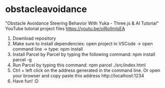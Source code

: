 # obstacleavoidance

"Obstacle Avoidance Steering Behavior With Yuka - Three.js & AI Tutorial" YouTube tutorial project files https://youtu.be/oiRoIImlsEA

1. Download repository
2. Make sure to install dependencies: open project in VSCode -> open command line -> type: npm install
3. Install Parcel by Parcel by typing the following command: npm install parcel -g
4. Run Parcel by typing this command: npm parcel ./src/index.html
5. Ctrl + left click on the address generated in the command line. Or open your browser and copy paste this address http://localhost:1234
6. Have fun! :D
